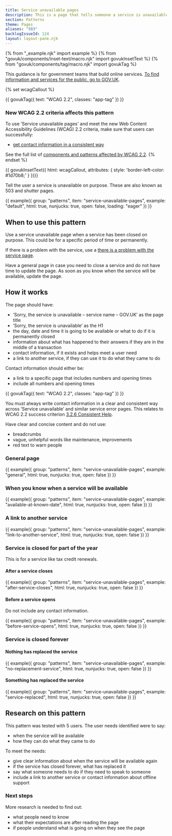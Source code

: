 ```yaml
---
title: Service unavailable pages
description: This is a page that tells someone a service is unavailable. It should say when the service will be available or what to do if it is permanently closed
section: Patterns
theme: Pages
aliases: "503"
backlogIssueId: 124
layout: layout-pane.njk
---
```


{% from "_example.njk" import example %}
{% from "govuk/components/inset-text/macro.njk" import govukInsetText %}
{% from "govuk/components/tag/macro.njk" import govukTag %}

This guidance is for government teams that build online services. [To find information and services for the public, go to GOV.UK](https://www.gov.uk/).

{% set wcagCallout %}

{{ govukTag({
  text: "WCAG 2.2",
  classes: "app-tag"
}) }}

### New WCAG 2.2 criteria affects this pattern

To use ‘Service unavailable pages' and meet the new Web Content Accessibility Guidelines (WCAG) 2.2 criteria, make sure that users can successfully:

- [get contact information in a consistent way](/patterns/service-unavailable-pages/#wcag-consistent-content-service-unavailable)

See the full list of [components and patterns affected by WCAG 2.2](/accessibility/WCAG-2.2/#components-and-patterns-affected-in-the-design-system).
{% endset %}

{{ govukInsetText({
  html: wcagCallout,
  attributes: {
    style: 'border-left-color: #1d70b8;'
  }
})}}

Tell the user a service is unavailable on purpose. These are also known as 503 and shutter pages.

{{ example({ group: "patterns", item: "service-unavailable-pages", example: "default", html: true, nunjucks: true, open: false, loading: "eager" }) }}

## When to use this pattern

Use a service unavailable page when a service has been closed on purpose. This could be for a specific period of time or permanently.

If there is a problem with the service, use a [there is a problem with the service page](/patterns/problem-with-the-service-pages/).

Have a general page in case you need to close a service and do not have time to update the page. As soon as you know when the service will be available, update the page.

## How it works

The page should have:

- ‘Sorry, the service is unavailable – service name – GOV.UK’ as the page title
- ‘Sorry, the service is unavailable’ as the H1
- the day, date and time it is going to be available or what to do if it is permanently closed
- information about what has happened to their answers if they are in the middle of a transaction
- contact information, if it exists and helps meet a user need
- a link to another service, if they can use it to do what they came to do

Contact information should either be:

- a link to a specific page that includes numbers and opening times
- include all numbers and opening times

<div class="app-wcag-22" id="wcag-consistent-content-service-unavailable" role="note">
  {{ govukTag({
    text: "WCAG 2.2",
    classes: "app-tag"
  }) }}
  <p>You must always write contact information in a clear and consistent way across ‘Service unavailable’ and similar service error pages. This relates to WCAG 2.2 success criterion <a href="https://www.w3.org/WAI/WCAG22/Understanding/consistent-help.html">3.2.6 Consistent Help</a>.</p>
</div>

Have clear and concise content and do not use:

- breadcrumbs
- vague, unhelpful words like maintenance, improvements
- red text to warn people

### General page

{{ example({ group: "patterns", item: "service-unavailable-pages", example: "general", html: true, nunjucks: true, open: false }) }}

### When you know when a service will be available

{{ example({ group: "patterns", item: "service-unavailable-pages", example: "available-at-known-date", html: true, nunjucks: true, open: false }) }}

### A link to another service

{{ example({ group: "patterns", item: "service-unavailable-pages", example: "link-to-another-service", html: true, nunjucks: true, open: false }) }}

### Service is closed for part of the year

This is for a service like tax credit renewals.

#### After a service closes

{{ example({ group: "patterns", item: "service-unavailable-pages", example: "after-service-closes", html: true, nunjucks: true, open: false }) }}

#### Before a service opens

Do not include any contact information.

{{ example({ group: "patterns", item: "service-unavailable-pages", example: "before-service-opens", html: true, nunjucks: true, open: false }) }}

### Service is closed forever

#### Nothing has replaced the service

{{ example({ group: "patterns", item: "service-unavailable-pages", example: "no-replacement-service", html: true, nunjucks: true, open: false }) }}

#### Something has replaced the service

{{ example({ group: "patterns", item: "service-unavailable-pages", example: "service-replaced", html: true, nunjucks: true, open: false }) }}

## Research on this pattern

This pattern was tested with 5 users. The user needs identified were to say:

- when the service will be available
- how they can do what they came to do

To meet the needs:

- give clear information about when the service will be available again
- if the service has closed forever, what has replaced it
- say what someone needs to do if they need to speak to someone
- include a link to another service or contact information about offline support

### Next steps

More research is needed to find out:

- what people need to know
- what their expectations are after reading the page
- if people understand what is going on when they see the page
